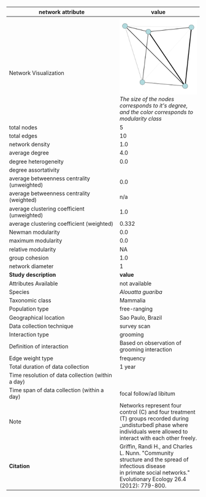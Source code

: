 network attribute|value
---|---
<img width=2500> Network Visualization | ![NetworkImage](/Networks/Visualizations/primate_griffin_2.png) *The size of the nodes corresponds to it's degree, and the color corresponds to modularity class*
total nodes|5
total edges|10
network density|1.0
average degree|4.0
degree heterogeneity|0.0
degree assortativity|
average betweenness centrality (unweighted)|0.0
average betweenness centrality (weighted)|n/a
average clustering coefficient (unweighted)|1.0
average clustering coefficient (weighted)|0.332
Newman modularity|0.0
maximum modularity|0.0
relative modularity|NA
group cohesion|1.0
network diameter|1
**Study description**|**value**
Attributes Available|not available
Species|*Alouatta guariba*
Taxonomic class|Mammalia
Population type|free-ranging
Geographical location|Sao Paulo, Brazil
Data collection technique|survey scan
Interaction type|grooming
Definition of interaction|Based on observation of grooming interaction
Edge weight type|frequency
Total duration of data collection|1 year
Time resolution of data collection (within a day)|
Time span of data collection (within a day)|focal follow/ad libitum
Note|Networks represent four control (C)  and four treatment (T) groups recorded during _undisturbedî phase where individuals were allowed to interact with each other freely.
**Citation** | Griffin, Randi H., and Charles L. Nunn. "Community <br> structure and the spread of infectious disease <br> in primate social networks." Evolutionary Ecology 26.4 <br> (2012): 779-800.
